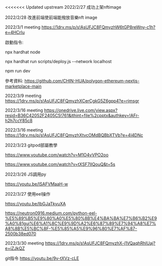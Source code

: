 <<<<<<< Updated upstream 2022/2/27 成功上架nftimage

2022/2/28 改進前端使前端能撥放音樂nft image

2022/3/1 meeting https://1drv.ms/p/s!AsUFJC8FQmyzhW6tGP8reWny-c1h?e=4HCrIu

啟動指令:

npx hardhat node

npx hardhat run scripts/deploy.js --network localhost

npm run dev

參考資料: https://github.com/CHIN-HUA/polygon-ethereum-nextjs-marketplace-main

2022/3/9 meeting https://1drv.ms/p/s!AsUFJC8FQmyzhXCerCgkG5Z6gpp4?e=rjmsgr

2022/3/16 meeting https://onedrive.live.com/view.aspx?resid=B36C42052F2405C5!761&ithint=file%2cpptx&authkey=!AFr-h2h7ccY85c8

2022/3/16 meeting https://1drv.ms/p/s!AsUFJC8FQmyzhXtvcOMdBQBbXTVb?e=4l4DNc

2022/3/23 gitpod部屬教學

https://www.youtube.com/watch?v=M1O4vVPO2oo

https://www.youtube.com/watch?v=tXSF7lIQouQ&t=5s

2022/3/26 JS調用py

https://youtu.be/lSAFVMaaH-w

2022/3/27 使用eel操作

https://youtu.be/IbGJaTkyuXA

https://neutron0916.medium.com/python-eel-%E5%89%B5%E9%80%A0%E5%80%8B%E4%BA%BA%E7%B6%B2%E9%A0%81gui%E6%A1%8C%E9%9D%A2%E6%87%89%E7%94%A8%E7%A8%8B%E5%BC%8F-%E5%85%A5%E9%96%80%E7%AF%87-2500b38ed070

2022/3/30 meeting https://1drv.ms/p/s!AsUFJC8FQmyzhX-j1VQaqhRhlUaj?e=iZJkQZ

git指令 https://youtu.be/9v-tXVz-cLE
